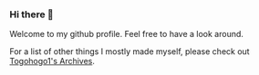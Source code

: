 ### Hi there 👋
Welcome to my github profile. Feel free to have a look around.

For a list of other things I mostly made myself, please check out [Togohogo1's Archives](https://github.com/Togohogo1-Archive).
